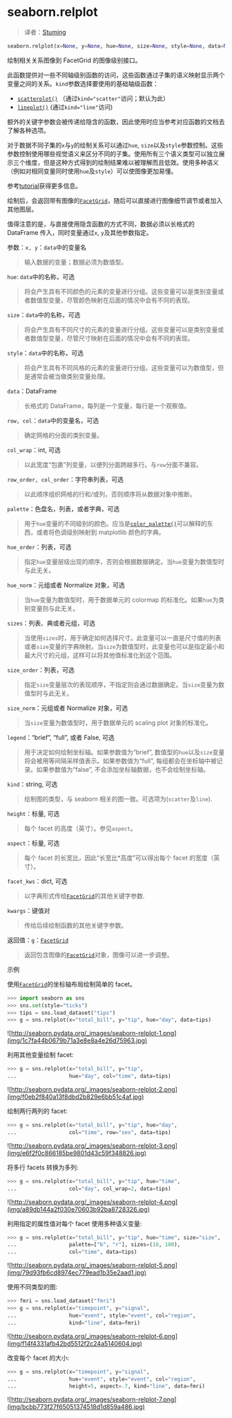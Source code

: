 # seaborn.relplot

> 译者：[Stuming](https://github.com/Stuming)

```py
seaborn.relplot(x=None, y=None, hue=None, size=None, style=None, data=None, row=None, col=None, col_wrap=None, row_order=None, col_order=None, palette=None, hue_order=None, hue_norm=None, sizes=None, size_order=None, size_norm=None, markers=None, dashes=None, style_order=None, legend='brief', kind='scatter', height=5, aspect=1, facet_kws=None, **kwargs)
```

绘制相关关系图像到 FacetGrid 的图像级别接口。

此函数提供对一些不同轴级别函数的访问，这些函数通过子集的语义映射显示两个变量之间的关系。`kind`参数选择要使用的基础轴级函数：
*   [`scatterplot()`](seaborn.scatterplot.html#seaborn.scatterplot "seaborn.scatterplot") （通过`kind="scatter"`访问；默认为此）
*   [`lineplot()`](seaborn.lineplot.html#seaborn.lineplot "seaborn.lineplot") (通过`kind="line"`访问)

额外的关键字参数会被传递给隐含的函数，因此使用时应当参考对应函数的文档去了解各种选项。

对于数据不同子集的`x`与`y`的绘制关系可以通过`hue`, `size`以及`style`参数控制。这些参数控制使用哪些视觉语义来区分不同的子集。使用所有三个语义类型可以独立展示三个维度，但是这种方式得到的绘制结果难以被理解而且低效。使用多种语义（例如对相同变量同时使用`hue`及`style`）可以使图像更加易懂。

参考[tutorial](../tutorial/relational.html#relational-tutorial)获得更多信息。

绘制后，会返回带有图像的[`FacetGrid`](seaborn.FacetGrid.html#seaborn.FacetGrid "seaborn.FacetGrid")，随后可以直接进行图像细节调节或者加入其他图层。

值得注意的是，与直接使用隐含函数的方式不同，数据必须以长格式的 DataFrame 传入，同时变量通过`x`, `y`及其他参数指定。

参数：`x, y`：`data`中的变量名

> 输入数据的变量；数据必须为数值型。

`hue`: `data`中的名称，可选

> 将会产生具有不同颜色的元素的变量进行分组。这些变量可以是类别变量或者数值型变量，尽管颜色映射在后面的情况中会有不同的表现。

`size`：`data`中的名称，可选

> 将会产生具有不同尺寸的元素的变量进行分组。这些变量可以是类别变量或者数值型变量，尽管尺寸映射在后面的情况中会有不同的表现。

`style`：`data`中的名称，可选

> 将会产生具有不同风格的元素的变量进行分组。这些变量可以为数值型，但是通常会被当做类别变量处理。

`data`：DataFrame

> 长格式的 DataFrame，每列是一个变量，每行是一个观察值。

`row, col`：`data`中的变量名，可选

> 确定网格的分面的类别变量。

`col_wrap`：int, 可选

> 以此宽度“包裹”列变量，以便列分面跨越多行。与`row`分面不兼容。

`row_order, col_order`：字符串列表，可选

> 以此顺序组织网格的行和/或列，否则顺序将从数据对象中推断。

`palette`：色盘名，列表，或者字典，可选

> 用于`hue`变量的不同级别的颜色。应当是[`color_palette()`](seaborn.color_palette.html#seaborn.color_palette "seaborn.color_palette")可以解释的东西，或者将色调级别映射到 matplotlib 颜色的字典。

`hue_order`：列表，可选

> 指定`hue`变量层级出现的顺序，否则会根据数据确定。当`hue`变量为数值型时与此无关。

`hue_norm`：元组或者 Normalize 对象，可选

> 当`hue`变量为数值型时，用于数据单元的 colormap 的标准化。如果`hue`为类别变量则与此无关。

`sizes`：列表、典或者元组，可选

> 当使用`sizes`时，用于确定如何选择尺寸。此变量可以一直是尺寸值的列表或者`size`变量的字典映射。当`size`为数值型时，此变量也可以是指定最小和最大尺寸的元组，这样可以将其他值标准化到这个范围。

`size_order`：列表，可选

> 指定`size`变量层次的表现顺序，不指定则会通过数据确定。当`size`变量为数值型时与此无关。

`size_norm`：元组或者 Normalize 对象，可选

> 当`size`变量为数值型时，用于数据单元的 scaling plot 对象的标准化。

`legend`：“brief”, “full”, 或者 False, 可选

> 用于决定如何绘制坐标轴。如果参数值为“brief”, 数值型的`hue`以及`size`变量将会被用等间隔采样值表示。如果参数值为“full”, 每组都会在坐标轴中被记录。如果参数值为“false”, 不会添加坐标轴数据，也不会绘制坐标轴。

`kind`：string, 可选

> 绘制图的类型，与 seaborn 相关的图一致。可选项为(`scatter`及`line`).

`height`：标量, 可选

> 每个 facet 的高度（英寸）。参见`aspect`。

`aspect`：标量, 可选

> 每个 facet 的长宽比，因此“长宽比*高度”可以得出每个 facet 的宽度（英寸）。

`facet_kws`：dict, 可选

> 以字典形式传给[`FacetGrid`](seaborn.FacetGrid.html#seaborn.FacetGrid "seaborn.FacetGrid")的其他关键字参数.

`kwargs`：键值对

> 传给后续绘制函数的其他关键字参数。


返回值：`g`：[`FacetGrid`](seaborn.FacetGrid.html#seaborn.FacetGrid "seaborn.FacetGrid")

> 返回包含图像的[`FacetGrid`](seaborn.FacetGrid.html#seaborn.FacetGrid "seaborn.FacetGrid")对象，图像可以进一步调整。



示例

使用[`FacetGrid`](seaborn.FacetGrid.html#seaborn.FacetGrid "seaborn.FacetGrid")的坐标轴布局绘制简单的 facet。

```py
>>> import seaborn as sns
>>> sns.set(style="ticks")
>>> tips = sns.load_dataset("tips")
>>> g = sns.relplot(x="total_bill", y="tip", hue="day", data=tips)

```

![http://seaborn.pydata.org/_images/seaborn-relplot-1.png](img/1c7fa44b0679b71a3e8e8a4e26d75963.jpg)

利用其他变量绘制 facet:

```py
>>> g = sns.relplot(x="total_bill", y="tip",
...                 hue="day", col="time", data=tips)

```

![http://seaborn.pydata.org/_images/seaborn-relplot-2.png](img/f0eb2f840a13f8dbd2b829e6bb51c4af.jpg)

绘制两行两列的 facet:

```py
>>> g = sns.relplot(x="total_bill", y="tip", hue="day",
...                 col="time", row="sex", data=tips)

```

![http://seaborn.pydata.org/_images/seaborn-relplot-3.png](img/e6f2f0c866185be9801d43c59f348826.jpg)

将多行 facets 转换为多列:

```py
>>> g = sns.relplot(x="total_bill", y="tip", hue="time",
...                 col="day", col_wrap=2, data=tips)

```

![http://seaborn.pydata.org/_images/seaborn-relplot-4.png](img/a89db144a2f030e70603b92ba8728326.jpg)

利用指定的属性值对每个 facet 使用多种语义变量:

```py
>>> g = sns.relplot(x="total_bill", y="tip", hue="time", size="size",
...                 palette=["b", "r"], sizes=(10, 100),
...                 col="time", data=tips)

```

![http://seaborn.pydata.org/_images/seaborn-relplot-5.png](img/79d93fb6cd8974ec779ead1b35e2aad1.jpg)

使用不同类型的图:

```py
>>> fmri = sns.load_dataset("fmri")
>>> g = sns.relplot(x="timepoint", y="signal",
...                 hue="event", style="event", col="region",
...                 kind="line", data=fmri)

```

![http://seaborn.pydata.org/_images/seaborn-relplot-6.png](img/f14f4331afb42bd5512f2c24a5140604.jpg)

改变每个 facet 的大小:

```py
>>> g = sns.relplot(x="timepoint", y="signal",
...                 hue="event", style="event", col="region",
...                 height=5, aspect=.7, kind="line", data=fmri)

```

![http://seaborn.pydata.org/_images/seaborn-relplot-7.png](img/bcbb773f27f65051374518d1d859a486.jpg)